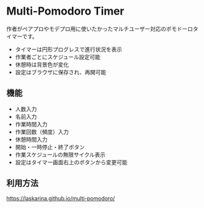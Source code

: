 # Multi-Pomodoro Timer

作者がペアプロやモデプロ用に使いたかったマルチユーザー対応のポモドーロタイマーです。
- タイマーは円形プログレスで進行状況を表示  
- 作業者ごとにスケジュール設定可能  
- 休憩時は背景色が変化  
- 設定はブラウザに保存され、再開可能  

## 機能

- 人数入力
- 名前入力
- 作業時間入力
- 作業回数（頻度）入力
- 休憩時間入力
- 開始・一時停止・終了ボタン
- 作業スケジュールの無限サイクル表示
- 設定はタイマー画面右上のボタンから変更可能

## 利用方法
https://laskarina.github.io/multi-pomodoro/
